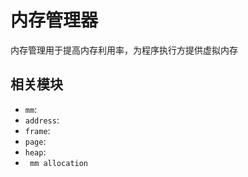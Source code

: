 # 内存管理器

内存管理用于提高内存利用率，为程序执行方提供虚拟内存

## 相关模块

- `mm`:
- `address`:
- `frame`:
- `page`:
- `heap`:
- ` mm allocation`
